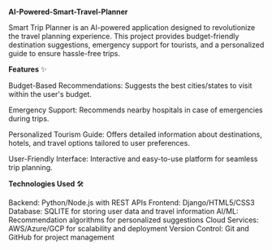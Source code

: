 **AI-Powered-Smart-Travel-Planner**

Smart Trip Planner is an AI-powered application designed to revolutionize the travel planning experience. This project provides budget-friendly destination suggestions, emergency support for tourists, and a personalized guide to ensure hassle-free trips.

**Features** ✨

Budget-Based Recommendations: Suggests the best cities/states to visit within the user's budget.

Emergency Support: Recommends nearby hospitals in case of emergencies during trips.

Personalized Tourism Guide: Offers detailed information about destinations, hotels, and travel options tailored to user preferences.

User-Friendly Interface: Interactive and easy-to-use platform for seamless trip planning.

**Technologies Used** 🛠️

Backend: Python/Node.js with REST APIs
Frontend: Django/HTML5/CSS3
Database: SQLITE for storing user data and travel information
AI/ML: Recommendation algorithms for personalized suggestions
Cloud Services: AWS/Azure/GCP for scalability and deployment
Version Control: Git and GitHub for project management
